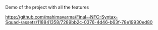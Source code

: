 Demo of the project  with all the features


https://github.com/mahimavarma/Final--NFC-Syntax-Squad-/assets/118841358/7289bb2c-0376-4d46-b63f-78e19930ed80

